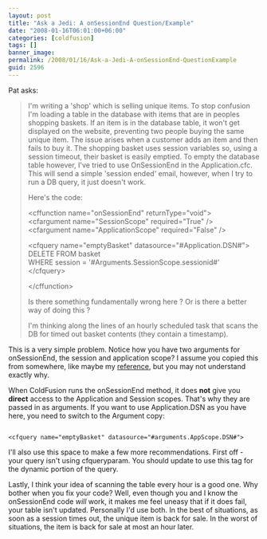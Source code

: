 ```yaml
---
layout: post
title: "Ask a Jedi: A onSessionEnd Question/Example"
date: "2008-01-16T06:01:00+06:00"
categories: [coldfusion]
tags: []
banner_image: 
permalink: /2008/01/16/Ask-a-Jedi-A-onSessionEnd-QuestionExample
guid: 2596
---
```


Pat asks:

<blockquote>
<p>I'm writing a 'shop' which is selling unique items. To stop confusion I'm loading a table in the database with items that are in peoples shopping baskets. If an item is in the database table, it won't get displayed on the website, preventing two people buying the same unique item. The issue arises when a customer adds an item and then fails to buy it. The shopping basket uses session variables so, using a session timeout, their basket is easily emptied. To empty the database table however, I've tried to use OnSessionEnd in the Application.cfc. This will send a simple 'session ended' email, however, when I try to run a DB query, it
just doesn't work.

Here's the code:

&lt;cffunction name="onSessionEnd" returnType="void"&gt;<br>
 &lt;cfargument name="SessionScope" required="True" /&gt;<br>
 &lt;cfargument name="ApplicationScope" required="False" /&gt;<br>

 &lt;cfquery name="emptyBasket" datasource="#Application.DSN#"&gt;<br>
 DELETE FROM basket<br>
 WHERE session = '#Arguments.SessionScope.sessionid#'<br>
 &lt;/cfquery&gt;<br>

&lt;/cffunction&gt;<br>

Is there something fundamentally wrong here ?
Or is there a better way of doing this ?

I'm thinking along the lines of an hourly scheduled task that scans the DB for timed out basket contents (they contain a timestamp).
</p>
</blockquote>

This is a very simple problem. Notice how you have two arguments for onSessionEnd, the session and application scope? I assume you copied this from somewhere, like maybe my <a href="http://www.raymondcamden.com/downloads/application.cfc.txt">reference</a>, but you may not understand exactly why.

When ColdFusion runs the onSessionEnd method, it does <b>not</b> give you <b>direct</b> access to the Application and Session scopes. That's why they are passed in as arguments. If you want to use Application.DSN as you have here, you need to switch to the Argument copy: 

<code>
&lt;cfquery name="emptyBasket" datasource="#arguments.AppScope.DSN#"&gt;
</code>

I'll also use this space to make a few more recommendations. First off - your query isn't using cfqueryparam. You should update to use this tag for the dynamic portion of the query.

Lastly, I think your idea of scanning the table every hour is a good one. Why bother when you fix your code? Well, even though you and I know the onSessionEnd code <i>will</i> work, it makes me feel uneasy that if it does fail, your table isn't updated. Personally I'd use both. In the best of situations, as soon as a session times out, the unique item is back for sale. In the worst of situations, the item is back for sale at most an hour later.